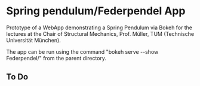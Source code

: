 # Spring pendulum/Federpendel App

Prototype of a WebApp demonstrating a Spring Pendulum via Bokeh for the lectures at the Chair of Structural Mechanics, Prof. Müller, TUM (Technische Universität München).

The app can be run using the command "bokeh serve --show Federpendel/" from the parent directory.

## To Do

